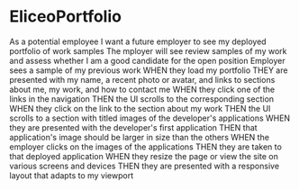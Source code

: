 # EliceoPortfolio

As a potential employee
I want a future employer to see my deployed portfolio of work samples
The mployer will see review samples of my work and assess whether I am a good candidate for the open position
Employer sees a sample of my  previous work
WHEN they load my portfolio
THEY are presented with my name, a recent photo or avatar, and links to sections about me, my work, and how to contact me
WHEN they click one of the links in the navigation
THEN the UI scrolls to the corresponding section
WHEN they click on the link to the section about my work
THEN the UI scrolls to a section with titled images of the developer's applications
WHEN they are presented with the developer's first application
THEN that application's image should be larger in size than the others
WHEN the employer clicks on the images of the applications
THEN they are  taken to that deployed application
WHEN they resize the page or view the site on various screens and devices
THEN they are presented with a responsive layout that adapts to my viewport

